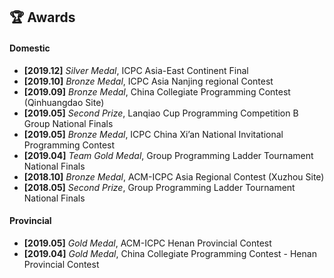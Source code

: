 ## 🏆 Awards

#### Domestic

- **[2019.12]** *Silver Medal*, ICPC Asia-East Continent Final
- **[2019.10]** *Bronze Medal*, ICPC Asia Nanjing regional Contest
- **[2019.09]** *Bronze Medal*, China Collegiate Programming Contest (Qinhuangdao Site)
- **[2019.05]** *Second Prize*, Lanqiao Cup Programming Competition B Group National Finals
- **[2019.05]** *Bronze Medal*, ICPC China Xi’an National Invitational Programming Contest
- **[2019.04]** *Team Gold Medal*, Group Programming Ladder Tournament National Finals
- **[2018.10]** *Bronze Medal*, ACM-ICPC Asia Regional Contest (Xuzhou Site)
- **[2018.05]** *Second Prize*, Group Programming Ladder Tournament National Finals

#### Provincial

- **[2019.05]** *Gold Medal*, ACM-ICPC Henan Provincial Contest
- **[2019.04]** *Gold Medal*, China Collegiate Programming Contest - Henan Provincial Contest